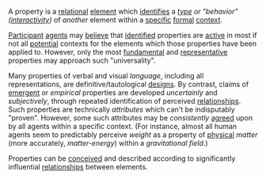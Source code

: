 A property is a [relational](https://github.com/gcassel/Modular-Organization-Terminology/blob/master/terms/relationship.md) [element](https://github.com/gcassel/Modular-Organization-Terminology/blob/master/terms/element.md) which [identifies](https://github.com/gcassel/Modular-Organization-Terminology/blob/master/terms/identify.md) a *[type](https://github.com/gcassel/Modular-Organization-Terminology/blob/master/terms/type.md) or "behavior" ([interactivity](https://github.com/gcassel/Modular-Organization-Terminology/blob/master/terms/interaction.md))* of *another* element within a [specific](https://github.com/gcassel/Modular-Organization-Terminology/blob/master/terms/specific.md) [formal](https://github.com/gcassel/Modular-Organization-Terminology/edit/master/terms/form.md) [context](https://github.com/gcassel/Modular-Organization-Terminology/blob/master/terms/context.md).

[Participant](https://github.com/gcassel/Modular-Organization-Terminology/edit/master/terms/participation.md) [agents](https://github.com/gcassel/Modular-Organization-Terminology/edit/master/terms/agent.md) may [believe](https://github.com/gcassel/Modular-Organization-Terminology/blob/master/terms/belief.md) that [identified](https://github.com/gcassel/Modular-Organization-Terminology/blob/master/terms/identify.md) properties are [active](https://github.com/gcassel/Modular-Organization-Terminology/blob/master/terms/active.md) in most if not all [potential](https://github.com/gcassel/Modular-Organization-Terminology/blob/master/terms/potential.md) contexts for the elements which those properties have been applied to.  However, only the most [fundamental](https://github.com/gcassel/Modular-Organization-Terminology/blob/master/terms/fundamental.md) and [representative](https://github.com/gcassel/Modular-Organization-Terminology/blob/master/terms/representation.md) properties may approach such "universality".   

Many properties of verbal and visual *language*, including all representations, are definitive/tautological [designs](https://github.com/gcassel/Modular-Organization-Terminology/blob/master/terms/design.md).  By contrast, claims of [emergent](https://github.com/gcassel/Modular-Organization-Terminology/blob/master/terms/emergence.md) or *empirical* properties are developed *uncertainly* and *subjectively*, through repeated identification of perceived [relationships](https://github.com/gcassel/Modular-Organization-Terminology/blob/master/terms/relationship.md).  Such properties are technically *attributes* which can't be indisputably "proven".  However, some such attributes may be *consistently* [agreed](https://github.com/gcassel/Modular-Organization-Terminology/blob/master/terms/agreement.md) upon by all agents within a specific context.  (For instance, almost all human agents seem to predictably perceive *weight* as a property of [physical](https://github.com/gcassel/Modular-Organization-Terminology/blob/master/terms/physical.md) *matter* (more accurately, *matter-energy*) within a *gravitational* *field*.)
 
Properties can be [conceived](https://github.com/gcassel/Modular-Organization-Terminology/blob/master/terms/concept.md) and described according to significantly influential [relationships](https://github.com/gcassel/Modular-Organization-Terminology/blob/master/terms/relationship.md) between elements.
